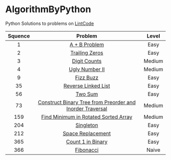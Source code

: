 # AlgorithmByPython
Python Solutions to problems on [LintCode](http://www.lintcode.com)

| Squence |                 Problem                  | Level  |
| :-----: | :--------------------------------------: | :----: |
|    1    | [A + B Problem](https://github.com/KangziLi/AlgorithmByPython/blob/master/1.%20A%20%2B%20B%20Problem.py) |  Easy  |
|    2    | [Trailing Zeros](https://github.com/KangziLi/AlgorithmByPython/blob/master/2.%20Trailing%20Zeros.py) |  Easy  |
|    3    | [Digit Counts](https://github.com/KangziLi/AlgorithmByPython/blob/master/3.%20Digit%20Counts.py) | Medium |
|    4    | [Ugly Number II](https://github.com/KangziLi/AlgorithmByPython/blob/master/4.%20Ugly%20Number%20II.py) | Medium |
|    9    | [Fizz Buzz](https://github.com/KangziLi/AlgorithmByPython/blob/master/9.%20Fizz%20Buzz.py) |  Easy  |
|   35    | [Reverse Linked List](https://github.com/KangziLi/AlgorithmByPython/blob/master/35.%20Reverse%20Linked%20List.py) |  Easy  |
|   56    | [Two Sum](https://github.com/KangziLi/AlgorithmByPython/blob/master/56.%20Two%20Sum.py) |  Easy  |
|   73    | [Construct Binary Tree from Preorder and Inorder Traversal](https://github.com/KangziLi/AlgorithmByPython/blob/master/73.%20Construct%20Binary%20Tree%20from%20Preorder%20and%20Inorder%20Traversal.py) | Medium |
|   159   | [Find Minimum in Rotated Sorted Array](https://github.com/KangziLi/AlgorithmByPython/blob/master/159.%20Find%20Minimum%20in%20Rotated%20Sorted%20Array.py) | Medium |
|   204   | [Singleton](https://github.com/KangziLi/AlgorithmByPython/blob/master/204.%20Singleton.py) |  Easy  |
|   212   | [Space Replacement](https://github.com/KangziLi/AlgorithmByPython/blob/master/212.%20Space%20Replacement.py) |  Easy  |
|   365   | [Count 1 in Binary](https://github.com/KangziLi/AlgorithmByPython/blob/master/365.%20Count%201%20in%20Binary.py) |  Easy  |
|   366   | [Fibonacci](https://github.com/KangziLi/AlgorithmByPython/blob/master/366.%20Fibonacci.py) | Naive  |


